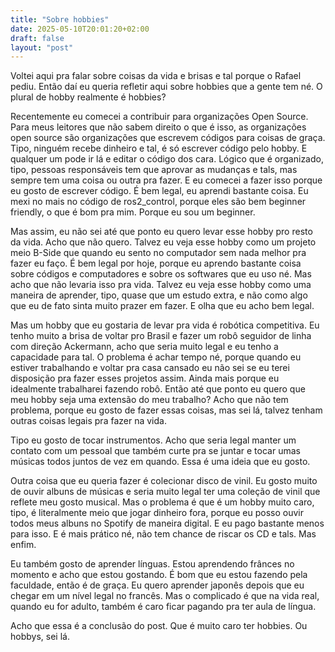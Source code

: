```yaml
---
title: "Sobre hobbies"
date: 2025-05-10T20:01:20+02:00
draft: false
layout: "post"
---
```


Voltei aqui pra falar sobre coisas da vida e brisas e tal porque o Rafael pediu. Então daí eu queria refletir aqui sobre hobbies que a gente tem né. O plural de hobby realmente é hobbies?

Recentemente eu comecei a contribuir para organizações Open Source. Para meus leitores que não sabem direito o que é isso, as organizações open source são organizações que escrevem códigos para coisas de graça. Tipo, ninguém recebe dinheiro e tal, é só escrever código pelo hobby. E qualquer um pode ir lá e editar o código dos cara. Lógico que é organizado, tipo, pessoas responsáveis tem que aprovar as mudanças e tals, mas sempre tem uma coisa ou outra pra fazer. E eu comecei a fazer isso porque eu gosto de escrever código. É bem legal, eu aprendi bastante coisa. Eu mexi no mais no código de ros2_control, porque eles são bem beginner friendly, o que é bom pra mim. Porque eu sou um beginner. 

Mas assim, eu não sei até que ponto eu quero levar esse hobby pro resto da vida. Acho que não quero. Talvez eu veja esse hobby como um projeto meio B-Side que quando eu sento no computador sem nada melhor pra fazer eu faço. É bem legal por hoje, porque eu aprendo bastante coisa sobre códigos e computadores e sobre os softwares que eu uso né. Mas acho que não levaria isso pra vida. Talvez eu veja esse hobby como uma maneira de aprender, tipo, quase que um estudo extra, e não como algo que eu de fato sinta muito prazer em fazer. E olha que eu acho bem legal.

Mas um hobby que eu gostaria de levar pra vida é robótica competitiva. Eu tenho muito a brisa de voltar pro Brasil e fazer um robô seguidor de linha com direção Ackermann, acho que seria muito legal e eu tenho a capacidade para tal. O problema é achar tempo né, porque quando eu estiver trabalhando e voltar pra casa cansado eu não sei se eu terei disposição pra fazer esses projetos assim. Ainda mais porque eu idealmente trabalharei fazendo robô. Então até que ponto eu quero que meu hobby seja uma extensão do meu  trabalho? Acho que não tem problema, porque eu gosto de fazer essas coisas, mas sei lá, talvez tenham outras coisas legais pra fazer na vida.

Tipo eu gosto de tocar instrumentos. Acho que seria legal manter um contato com um pessoal que também curte pra se juntar e tocar umas músicas todos juntos de vez em quando. Essa é uma ideia que eu gosto.

Outra coisa que eu queria fazer é colecionar disco de vinil. Eu gosto muito de ouvir albuns de músicas e seria muito legal ter uma coleção de vinil que reflete meu gosto musical. Mas o problema é que é um hobby muito caro, tipo, é literalmente meio que jogar dinheiro fora, porque eu posso ouvir todos meus albuns no Spotify de maneira digital. E eu pago bastante menos para isso. E é mais prático né, não tem chance de riscar os CD e tals. Mas enfim.

Eu também gosto de aprender línguas. Estou aprendendo frânces no momento e acho que estou gostando. É bom que eu estou fazendo pela faculdade, então é de graça. Eu quero aprender japonês depois que eu chegar em um nível legal no francês. Mas o complicado é que na vida real, quando eu for adulto, também é caro ficar pagando pra ter aula de língua.

Acho que essa é a conclusão do post. Que é muito caro ter hobbies. Ou hobbys, sei lá.
